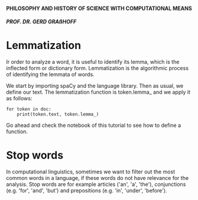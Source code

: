 #### PHILOSOPHY AND HISTORY OF SCIENCE WITH COMPUTATIONAL MEANS

##### PROF. DR. GERD GRAßHOFF 



# Lemmatization

Ir order to analyze a word, it is useful to identify its lemma, which is the inflected form or dictionary form. Lemmatization is the algorithmic process of identifying the lemmata of words.

We start by importing spaCy and the language library. Then as usual, we define our text. The lemmatization function is token.lemma_ and we apply it as follows:

```
for token in doc:
    print(token.text, token.lemma_)
```

Go ahead and check the notebook of this tutorial to see how to define a function.



# Stop words

In computational linguistics, sometimes we want to filter out the most common words in a language, if these words do not have relevance for the analysis. Stop words are for example articles ('an', 'a', 'the'), conjunctions (e.g. 'for', 'and', 'but') and prepositions (e.g. 'in', 'under', 'before').





